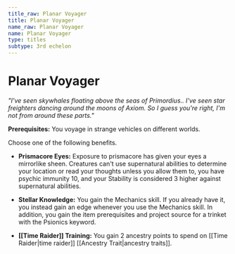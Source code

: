 ```yaml
---
title_raw: Planar Voyager
title: Planar Voyager
name_raw: Planar Voyager
name: Planar Voyager
type: titles
subtype: 3rd echelon
---
```


# Planar Voyager

*"I've seen skywhales floating above the seas of Primordius.. I've seen star freighters dancing around the moons of Axiom. So I guess you're right, I'm not from around these parts."*

**Prerequisites:** You voyage in strange vehicles on different worlds.

Choose one of the following benefits.

- **Prismacore Eyes:** Exposure to prismacore has given your eyes a mirrorlike sheen. Creatures can't use supernatural abilities to determine your location or read your thoughts unless you allow them to, you have psychic immunity 10, and your Stability is considered 3 higher against supernatural abilities.

- **Stellar Knowledge:** You gain the Mechanics skill. If you already have it, you instead gain an edge whenever you use the Mechanics skill. In addition, you gain the item prerequisites and project source for a trinket with the Psionics keyword.

- **[[Time Raider]] Training:** You gain 2 ancestry points to spend on [[Time Raider|time raider]] [[Ancestry Trait|ancestry traits]].
